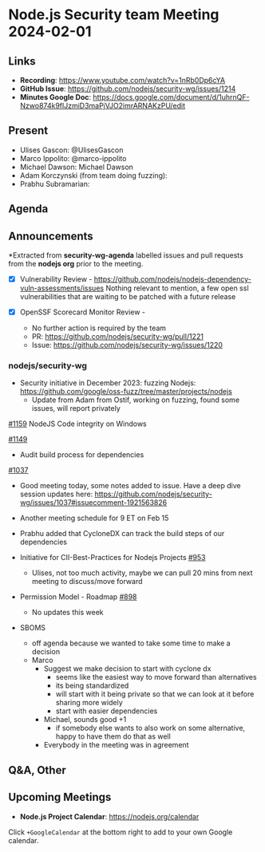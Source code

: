 # Node.js  Security team Meeting 2024-02-01

## Links

* **Recording**:  <https://www.youtube.com/watch?v=1nRb0Dp6cYA>
* **GitHub Issue**: <https://github.com/nodejs/security-wg/issues/1214>
* **Minutes Google Doc**: <https://docs.google.com/document/d/1uhrnQF-Nzwo874k9flJzmiD3maPjVJO2imrARNAKzPU/edit>

## Present

* Ulises Gascon: @UlisesGascon
* Marco Ippolito: @marco-ippolito
* Michael Dawson: Michael Dawson
* Adam Korczynski (from team doing fuzzing):
* Prabhu Subramarian:

## Agenda

## Announcements

*Extracted from **security-wg-agenda** labelled issues and pull requests from the **nodejs org** prior to the meeting.

* [X] Vulnerability Review - <https://github.com/nodejs/nodejs-dependency-vuln-assessments/issues>
Nothing relevant to mention, a few open ssl vulnerabilities that are waiting to be patched with a future release

* [X] OpenSSF Scorecard Monitor Review -
  * No further action is required by the team
  * PR: <https://github.com/nodejs/security-wg/pull/1221>
  * Issue: <https://github.com/nodejs/security-wg/issues/1220>

### nodejs/security-wg

* Security initiative in December 2023: fuzzing Nodejs:     <https://github.com/google/oss-fuzz/tree/master/projects/nodejs>
  * Update from Adam from Ostif, working on fuzzing, found some issues, will report privately

[#1159](https://github.com/nodejs/security-wg/issues/1159) NodeJS Code integrity on Windows

[#1149](https://github.com/nodejs/security-wg/issues/1149)

* Audit build process for dependencies

[#1037](https://github.com/nodejs/security-wg/issues/1037)

* Good meeting today, some notes added to issue. Have a deep dive session updates here: <https://github.com/nodejs/security-wg/issues/1037#issuecomment-1921563826>
* Another meeting schedule for 9 ET on Feb 15
* Prabhu added that CycloneDX can track the build steps of our dependencies

* Initiative for CII-Best-Practices for Nodejs Projects [#953](https://github.com/nodejs/security-wg/issues/953)
  * Ulises, not too much activity, maybe we can pull 20 mins from next meeting to discuss/move
    forward
  
* Permission Model - Roadmap [#898](https://github.com/nodejs/security-wg/issues/898)
  * No updates this week

* SBOMS
  * off agenda because we wanted to take some time to make a decision
  * Marco
    * Suggest we make decision to start with cyclone dx
      * seems like the easiest way to move forward than alternatives
      * its being standardized
      * will start with it being private so that we can look at it before sharing more widely
      * start with easier dependencies
    * Michael, sounds good +1
      * if somebody else wants to also work on some alternative, happy to
        have them do that as well
    * Everybody in the meeting was in agreement

## Q&A, Other

## Upcoming Meetings

* **Node.js Project Calendar**: <https://nodejs.org/calendar>

Click `+GoogleCalendar` at the bottom right to add to your own Google calendar.
